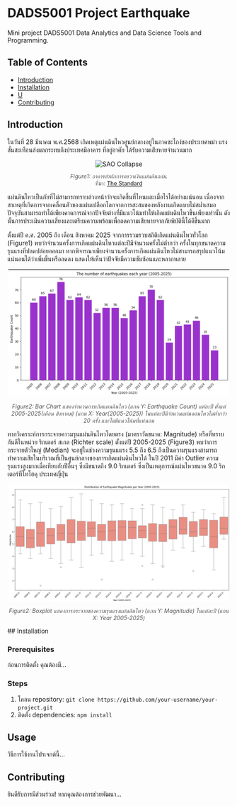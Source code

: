 # DADS5001 Project Earthquake
Mini project DADS5001 Data Analytics and Data Science Tools and Programming.

## Table of Contents

- [Introduction](#introduction)
- [Installation](#installation)
- [U](#usage)
- [Contributing](#contributing)

## Introduction

ในวันที่ 28 มีนาคม พ.ศ.2568 เกิดเหตุแผ่นดินไหวศูนย์กลางอยู่ในภาคซะไกง์ของประเทศพม่า แรงสั่นสะเทือนส่งผลกระทบถึงประเทศมีอาคาร ที่อยู่อาศัย ได้รับความเสียหายจำนวนมาก 
<div align="center">
  <img src="https://thestandard.co/wp-content/uploads/2025/05/SAO-Collapse.jpg?x62638" alt="SAO Collapse" width="500">
  <p style="font-size: 0.9em; color: #555;">
    <em>Figure1: อาคารสำนักการตรวจเงินแผ่นดินถล่ม.</em><br>
    ที่มา: <a href="https://thestandard.co/saocolapse/">The Standard</a>
  </p>
</div>
แผ่นดินไหวเป็นภัยที่ไม่สามารถทราบล่วงหน้าว่าจะเกิดขึ้นที่ไหนและเมื่อไรได้อย่างแน่นอน เนื่องจากสาเหตุที่เกิดการจากเคลื่อนตัวของแผ่นเปลือกโลกจากการสะสมของพลังงานเกิดแบบไม่สม่ำเสมอ ปัจจุบันสามารถทำได้เพียงคาดการณ์จากปัจจัยต่างที่มีแนวโน้มทำให้เกิดแผ่นดินไหวขึ้นเพียงเท่านั้น ดังนั้นการประเมินความเสี่ยงและเตรียมความพร้อมเพื่อลดความเสียหายจากภัยพิบัตินี้ได้ดีขึ้นมาก
</p>
ตั้งแต่ปี ค.ศ. 2005 ถึง เดือน สิงหาคม 2025 จากการรวมรวบสถิติเกิดแผ่นดินไหวทั่วโลก (Figure1) พบว่าจำนวนครั้งการเกิดแผ่นดินไหวแต่ละปีมีจำนวนครั้งไม่ต่ำกว่า  ครั้งในทุกขนาดความรุนแรงที่ปลดปล่อยออกมา หากพิจารณาเพียงจำนวนครั้งการเกิดแผ่นดินไหวไม่สามารถสรุปแนวโน้มแน่นอนได้ว่าเพิ่มขึ้นหรือลดลง แสดงให้เห็นว่าปัจจัยมีความซับซ้อนและหลากหลาย
</p>
<div align="center">
  <img src="https://github.com/tontantip/DADS5001-Project-Earthquake/blob/main/image/The%20number%20of%20earthquakes%20each%20year%20(2005-2025).png?raw=true" alt="SAO Collapse" width="500">
  <p style="font-size: 0.9em; color: #555;">
    <em>Figure2: Bar Chart แสดงจำนวนการเกิดแผนดินไหว (แกน Y: Earthquake Count) แต่ละปี ตั้งแต่ 2005-2025(เดือน สิงหาคม) (แกน X: Year(2005-2025)) ในแต่ละปีมีจำนวนแผ่นดอนไหวไม่ต่ำกว่า 20 ครั้ง และไม่มีแนวโน้มที่แน่นอน </em><br>
  </p>
</div>
หากวิเคราะห์การกระจายคาวมรุนแผ่นดินไหวโดยตรง (มาตราวัดขนาด: Magnitude) หรือที่ทราบกันดีในหน่วย ริกเตอร์ สเกล (Richter scale) ตั้งแต่ปี 2005-2025 (Figure3) พบว่าการกระจายตัวใหญ่ (Median) จะอยู่ในช่วงความรุนแแรง 5.5 ถึง 6.5 ถึงเป็นความรุนแรงสามารถทำความเสียในบริเวณที่เป็นศูนย์กลางของการเกิดแผ่นดินไหวได้ ในปี 2011 มีค่า Outlier ความรุนแรงสูงมากเมื่อเทียบกับปีอื่นๆ ซึ่งมีขนาดถึง 9.0 ริกเตอร์ ซึ่งเป็นเหตุการณ์แผ่นไหวขนาด 9.0 ริกเตอร์ที่โทโฮคุ ประเทศญี่ปุ่น
</p>
<div align="center">
  <img src="https://github.com/tontantip/DADS5001-Project-Earthquake/blob/main/image/Dstnbution%20of%20Earthquake%20Magmtudes%20per%20Year%20(2005-2025).png?raw=true" width="500">
  <p style="font-size: 0.9em; color: #555;">
    <em>Figure2: Boxplot แสดงการกระจายของความรุนแรงแผ่นดินไหว (แกน Y: Magnitude) ในแต่ละปี (แกน X: Year 2005-2025) </em><br>
  </p>
</div>
## Installation

### Prerequisites

ก่อนการติดตั้ง คุณต้องมี...

### Steps

1.  โคลน repository:
    `git clone https://github.com/your-username/your-project.git`
2.  ติดตั้ง dependencies:
    `npm install`

## Usage

วิธีการใช้งานโปรเจกต์นี้...

## Contributing

ยินดีรับการมีส่วนร่วม! หากคุณต้องการช่วยพัฒนา...
